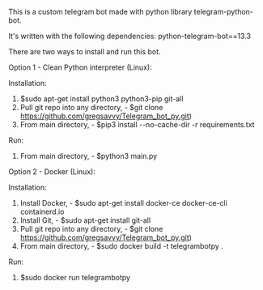 This is a custom telegram bot made with python library telegram-python-bot.

It's written with the following dependencies:
python-telegram-bot==13.3

There are two ways to install and run this bot.

Option 1 - Clean Python interpreter (Linux):

Installation:
1. $sudo apt-get install python3 python3-pip git-all
2. Pull git repo into any directory, - $git clone https://github.com/gregsavvy/Telegram_bot_py.git)
3. From main directory, - $pip3 install --no-cache-dir -r requirements.txt

Run:
1. From main directory, - $python3 main.py

Option 2 - Docker (Linux):

Installation:
1. Install Docker, - $sudo apt-get install docker-ce docker-ce-cli containerd.io
2. Install Git, - $sudo apt-get install git-all
3. Pull git repo into any directory, - $git clone https://github.com/gregsavvy/Telegram_bot_py.git)
4. From main directory, - $sudo docker build -t telegrambotpy .

Run:
1. $sudo docker run telegrambotpy
